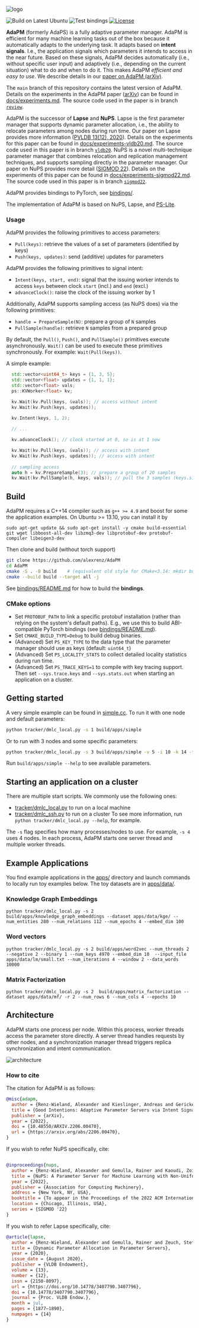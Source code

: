 ![logo](docs/adapm.svg?raw=true)

![Build on Latest Ubuntu](https://github.com/alexrenz/AdaPM/actions/workflows/latest-ubuntu.yml/badge.svg)
![Test bindings](https://github.com/alexrenz/AdaPM/actions/workflows/bindings.yml/badge.svg)
[![License](docs/apache2.svg?raw=true)](./LICENSE)

**AdaPM** (formerly AdaPS) is a fully adaptive parameter manager. AdaPM is efficient for many
machine learning tasks out of the box because it automatically adapts to the
underlying task. It adapts based on **intent signals**. I.e., the application
signals which parameters it intends to access in the near future. Based on these
signals, AdaPM decides automatically (i.e., without specific user input) and
adaptively (i.e., depending on the current situation) what to do and when to do
it. This makes AdaPM *efficient and easy to use*. We describe details in our
[paper on AdaPM (arXiv)](https://arxiv.org/abs/2206.00470).

The `main` branch of this repository contains the latest version of AdaPM.
Details on the experiments in the AdaPM paper
([arXiv](https://arxiv.org/abs/2206.00470)) can be found in
[docs/experiments.md](https://github.com/alexrenz/AdaPM/blob/review/docs/experiments.md).
The source code used in the paper is in branch
[`review`](https://github.com/alexrenz/AdaPM/tree/review/).

AdaPM is the successor of **Lapse** and **NuPS**. Lapse is the first parameter manager
that supports dynamic parameter allocation, i.e., the ability to relocate
parameters among nodes during run time. Our paper on Lapse provides more
information ([PVLDB 13(12),
2020](https://www.vldb.org/pvldb/vol13/p1877-renz-wieland.pdf)). Details on the
experiments for this paper can be found in
[docs/experiments-vldb20.md](https://github.com/alexrenz/AdaPM/blob/vldb20/docs/experiments-vldb20.md).
The source code used in this paper is in branch
[`vldb20`](https://github.com/alexrenz/AdaPM/tree/vldb20/). NuPS is a novel
multi-technique parameter manager that combines relocation and replication management
techniques, and supports sampling directly in the parameter manager. Our paper on NuPS provides
more detail ([SIGMOD 22](https://dl.acm.org/doi/10.1145/3514221.3517860)). Details on the experiments of this paper can be found in
[docs/experiments-sigmod22.md](https://github.com/alexrenz/AdaPM/blob/sigmod22/docs/experiments-sigmod22.md).
The source code used in this paper is in branch
[`sigmod22`](https://github.com/alexrenz/AdaPM/tree/sigmod22/).


AdaPM provides bindings to PyTorch, see [bindings/](bindings/). 

The implementation of AdaPM is based on NuPS, Lapse, and [PS-Lite](https://github.com/dmlc/ps-lite). 

### Usage

AdaPM provides the following primitives to access parameters: 
- `Pull(keys)`: retrieve the values of a set of parameters (identified by keys)
- `Push(keys, updates)`: send (additive) updates for parameters

AdaPM provides the following primitives to signal intent:
- `Intent(keys, start, end)`: signal that the issuing worker intends to access `keys` between clock `start` (incl.) and `end` (excl.)
- `advanceClock()`: raise the clock of the issuing worker by 1

Additionally, AdaPM supports sampling access (as NuPS does) via the following primitives:
- `handle = PrepareSample(N)`: prepare a group of `N` samples
- `PullSample(handle)`: retrieve `N` samples from a prepared group

By default, the `Pull()`, `Push()`, and `PullSample()` primitives execute asynchronously. `Wait()` can be used to execute these primitives synchronously. For example: `Wait(Pull(keys))`.


A simple example:

```c++
  std::vector<uint64_t> keys = {1, 3, 5};
  std::vector<float> updates = {1, 1, 1};
  std::vector<float> vals;
  ps::KVWorker<float> kv;

  kv.Wait(kv.Pull(keys, &vals)); // access without intent
  kv.Wait(kv.Push(keys, updates));
  
  kv.Intent(keys, 1, 2);

  // ...

  kv.advanceClock(); // clock started at 0, so is at 1 now

  kv.Wait(kv.Pull(keys, &vals)); // access with intent
  kv.Wait(kv.Push(keys, updates)); // access with intent
  
  // sampling access
  auto h = kv.PrepareSample(3); // prepare a group of 20 samples
  kv.Wait(kv.PullSample(h, keys, vals)); // pull the 3 samples (keys.size() determines how many samples are pulled)
```

## Build

AdaPM requires a C++14 compiler such as `g++ >= 4.9` and boost for some the application examples. On Ubuntu >= 13.10, you
can install it by
```
sudo apt-get update && sudo apt-get install -y cmake build-essential git wget libboost-all-dev libzmq3-dev libprotobuf-dev protobuf-compiler libeigen3-dev
```

Then clone and build (without torch support)

```bash
git clone https://github.com/alexrenz/AdaPM
cd AdaPM
cmake -S . -B build    # (equivalent old style for CMake<3.14: mkdir build && cd build && cmake ..)
cmake --build build --target all -j
```

See [bindings/README.md](bindings/README.md) for how to build the **bindings**.

### CMake options

- Set `PROTOBUF_PATH` to link a specific protobuf installation (rather than relying on the system's default paths). E.g., we use this to build ABI-compatible PyTorch bindings (see [bindings/README.md](bindings/README.md)).
- Set `CMAKE_BUILD_TYPE=Debug` to build debug binaries.
- (Advanced) Set `PS_KEY_TYPE` to the data type that the parameter manager should use as keys (default: `uint64_t`)
- (Advanced) Set `PS_LOCALITY_STATS` to collect detailed locality statistics during run time.
- (Advanced) Set `PS_TRACE_KEYS=1` to compile with key tracing support. Then set `--sys.trace.keys` and `--sys.stats.out` when starting an application on a cluster.

## Getting started

A very simple example can be found in [simple.cc](apps/simple.cc). To run it with one node and default parameters:

```bash
python tracker/dmlc_local.py -s 1 build/apps/simple
```

Or to run with 3 nodes and some specific parameters:

```bash
python tracker/dmlc_local.py -s 3 build/apps/simple -v 5 -i 10 -k 14 -t 4
```
Run `build/apps/simple --help` to see available parameters.


## Starting an application on a cluster

There are multiple start scripts. We commonly use the following ones:
- [tracker/dmlc_local.py](tracker/dmlc_local.py) to run on a local machine
- [tracker/dmlc_ssh.py](tracker/dmlc_ssh.py) to run on a cluster
To see more information, run `python tracker/dmlc_local.py --help`, for example.

The `-s` flag specifies how many processes/nodes to use. For example, `-s 4` uses 4 nodes. In each process, AdaPM starts one server thread and multiple worker threads. 

## Example Applications

You find example applications in the [apps/](apps/) directory and launch commands to locally run toy examples below. The toy datasets are in [apps/data/](apps/data/). 


### Knowledge Graph Embeddings
```
python tracker/dmlc_local.py -s 2 build/apps/knowledge_graph_embeddings --dataset apps/data/kge/ --num_entities 280 --num_relations 112 --num_epochs 4 --embed_dim 100 
```

### Word vectors
```
python tracker/dmlc_local.py -s 2 build/apps/word2vec --num_threads 2 --negative 2 --binary 1 --num_keys 4970 --embed_dim 10  --input_file apps/data/lm/small.txt --num_iterations 4 --window 2 --data_words 10000
```

### Matrix Factorization

```
python tracker/dmlc_local.py -s 2  build/apps/matrix_factorization --dataset apps/data/mf/ -r 2 --num_rows 6 --num_cols 4 --epochs 10
```

## Architecture

AdaPM starts one process per node. Within this process, worker threads access the parameter store directly. A server thread handles requests by other nodes, and a synchronization manager thread triggers replica synchronization and intent communication.

![architecture](docs/architecture.png?raw=true)


### How to cite

The citation for AdaPM is as follows:

```bibtex
@misc{adapm,
  author = {Renz-Wieland, Alexander and Kieslinger, Andreas and Gericke, Robert and Gemulla, Rainer and Kaoudi, Zoi and Markl, Volker},
  title = {Good Intentions: Adaptive Parameter Servers via Intent Signaling},
  publisher = {arXiv},
  year = {2022},
  doi = {10.48550/ARXIV.2206.00470},
  url = {https://arxiv.org/abs/2206.00470},
}

```


If you wish to refer NuPS specifically, cite:

```bibtex

@inproceedings{nups,
  author = {Renz-Wieland, Alexander and Gemulla, Rainer and Kaoudi, Zoi and Markl, Volker},
  title = {NuPS: A Parameter Server for Machine Learning with Non-Uniform Parameter Access},
  year = {2022},
  publisher = {Association for Computing Machinery},
  address = {New York, NY, USA},
  booktitle = {To appear in the Proceedings of the 2022 ACM International Conference on Management of Data},
  location = {Chicago, Illinois, USA},
  series = {SIGMOD '22}
}
```


If you wish to refer Lapse specifically, cite:

```bibtex
@article{lapse,
  author = {Renz-Wieland, Alexander and Gemulla, Rainer and Zeuch, Steffen and Markl, Volker},
  title = {Dynamic Parameter Allocation in Parameter Servers},
  year = {2020},
  issue_date = {August 2020},
  publisher = {VLDB Endowment},
  volume = {13},
  number = {12},
  issn = {2150-8097},
  url = {https://doi.org/10.14778/3407790.3407796},
  doi = {10.14778/3407790.3407796},
  journal = {Proc. VLDB Endow.},
  month = jul,
  pages = {1877–1890},
  numpages = {14}
}
```
